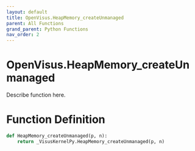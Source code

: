 ```yaml
---
layout: default
title: OpenVisus.HeapMemory_createUnmanaged
parent: All Functions
grand_parent: Python Functions
nav_order: 2
---
```


# OpenVisus.HeapMemory_createUnmanaged

Describe function here.

# Function Definition

```python
def HeapMemory_createUnmanaged(p, n):
    return _VisusKernelPy.HeapMemory_createUnmanaged(p, n)
```